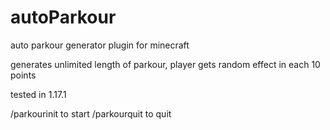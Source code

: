 # autoParkour
auto parkour generator plugin for minecraft

generates unlimited length of parkour, player gets random effect in each 10 points

tested in 1.17.1

/parkourinit to start
/parkourquit to quit
